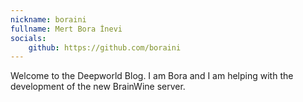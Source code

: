 ```yaml
---
nickname: boraini
fullname: Mert Bora İnevi
socials:
    github: https://github.com/boraini
---
```


Welcome to the Deepworld Blog. I am Bora and I am helping with the development of the new BrainWine server.
